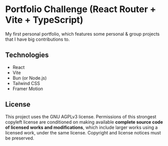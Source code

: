 # Portfolio Challenge (React Router + Vite + TypeScript)
My first personal portfolio, which features some personal & group projects that I have big contributions to.  
## Technologies
- React
- Vite
- Bun (or Node.js)
- Tailwind CSS
- Framer Motion
## License
This project uses the GNU AGPLv3 license. Permissions of this strongest copyleft license are conditioned on making available <b>complete source code of licensed works and modifications</b>, which include larger works using a licensed work, under the same license. Copyright and license notices must be preserved.